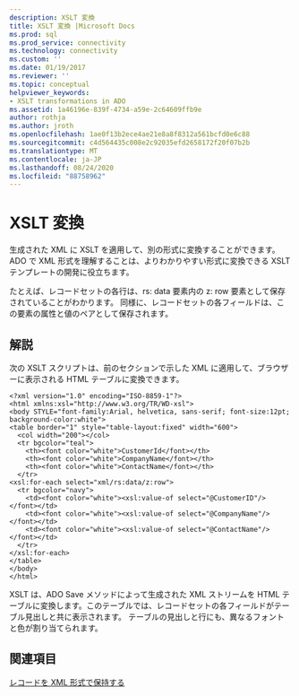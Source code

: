 ```yaml
---
description: XSLT 変換
title: XSLT 変換 |Microsoft Docs
ms.prod: sql
ms.prod_service: connectivity
ms.technology: connectivity
ms.custom: ''
ms.date: 01/19/2017
ms.reviewer: ''
ms.topic: conceptual
helpviewer_keywords:
- XSLT transformations in ADO
ms.assetid: 1a46196e-839f-4734-a59e-2c64609ffb9e
author: rothja
ms.author: jroth
ms.openlocfilehash: 1ae0f13b2ece4ae21e8a8f8312a561bcfd0e6c88
ms.sourcegitcommit: c4d564435c008e2c92035efd2658172f20f07b2b
ms.translationtype: MT
ms.contentlocale: ja-JP
ms.lasthandoff: 08/24/2020
ms.locfileid: "88758962"
---
```

# <a name="xslt-transformations"></a>XSLT 変換
生成された XML に XSLT を適用して、別の形式に変換することができます。 ADO で XML 形式を理解することは、よりわかりやすい形式に変換できる XSLT テンプレートの開発に役立ちます。  
  
 たとえば、レコードセットの各行は、rs: data 要素内の z: row 要素として保存されていることがわかります。 同様に、レコードセットの各フィールドは、この要素の属性と値のペアとして保存されます。  
  
## <a name="remarks"></a>解説  
 次の XSLT スクリプトは、前のセクションで示した XML に適用して、ブラウザーに表示される HTML テーブルに変換できます。  
  
```  
<?xml version="1.0" encoding="ISO-8859-1"?>  
<html xmlns:xsl="http://www.w3.org/TR/WD-xsl">  
<body STYLE="font-family:Arial, helvetica, sans-serif; font-size:12pt; background-color:white">  
<table border="1" style="table-layout:fixed" width="600">  
  <col width="200"></col>  
  <tr bgcolor="teal">  
    <th><font color="white">CustomerId</font></th>  
    <th><font color="white">CompanyName</font></th>  
    <th><font color="white">ContactName</font></th>  
  </tr>  
<xsl:for-each select="xml/rs:data/z:row">  
  <tr bgcolor="navy">  
    <td><font color="white"><xsl:value-of select="@CustomerID"/></font></td>  
    <td><font color="white"><xsl:value-of select="@CompanyName"/></font></td>  
    <td><font color="white"><xsl:value-of select="@ContactName"/></font></td>   
  </tr>  
</xsl:for-each>  
</table>  
</body>  
</html>  
```  
  
 XSLT は、ADO Save メソッドによって生成された XML ストリームを HTML テーブルに変換します。このテーブルでは、レコードセットの各フィールドがテーブル見出しと共に表示されます。 テーブルの見出しと行にも、異なるフォントと色が割り当てられます。  
  
## <a name="see-also"></a>関連項目  
 [レコードを XML 形式で保持する](./persisting-records-in-xml-format.md)